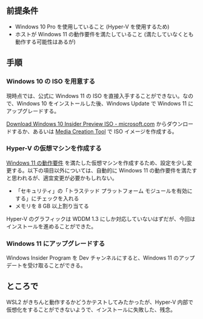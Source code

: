 ## 前提条件

- Windows 10 Pro を使用していること (Hyper-V を使用するため)
- ホストが Windows 11 の動作要件を満たしていること (満たしていなくとも動作する可能性はあるが)

## 手順

### Windows 10 の ISO を用意する

現時点では、公式に Windows 11 の ISO を直接入手することができない。なので、Windows 10 をインストールした後、Windows Update で Windows 11 にアップグレードする。

[Download Windows 10 Insider Preview ISO - microsoft.com](https://www.microsoft.com/en-us/software-download/windowsinsiderpreviewiso) からダウンロードするか、あるいは [Media Creation Tool](https://www.microsoft.com/ja-jp/software-download/windows10) で ISO イメージを作成する。

### Hyper-V の仮想マシンを作成する

[Windows 11 の動作要件](https://www.microsoft.com/ja-jp/windows/windows-11-specifications#primaryR2) を満たした仮想マシンを作成するため、設定を少し変更する。以下の項目以外については、自動的に Windows 11 の動作要件を満たすと思われるが、適宜変更が必要かもしれない。

- 「セキュリティ」の「トラステッド プラットフォーム モジュールを有効にする」にチェックを入れる
- メモリを 8 GB 以上割り当てる

Hyper-V のグラフィックは WDDM 1.3 にしか対応していないはずだが、今回はインストールを進めることができた。

### Windows 11 にアップグレードする

Windows Insider Program を Dev チャンネルにすると、Windows 11 のアップデートを受け取ることができる。

## ところで

WSL2 がきちんと動作するかどうかテストしてみたかったが、Hyper-V 内部で仮想化をすることができないようで、インストールに失敗した、残念。
